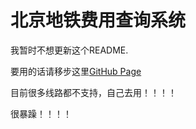 # 北京地铁费用查询系统



我暂时不想更新这个README.

要用的话请移步这里[GitHub Page](https://scyq.github.io/Beijing-Subway-Fare-Query/)

目前很多线路都不支持，自己去用！！！！

很暴躁！！！！

